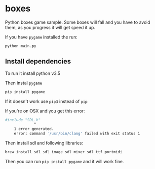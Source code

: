 # boxes

Python boxes game sample. Some boxes will fall and you have to avoid them, as you progress it will get speed it up.

If you have `pygame` installed the run:

```bash
python main.py
```

## Install dependencies

To run it install python v3.5

Then instal `pygame`

```bash
pip install pygame
```

If it doesn't work use `pip3` instead of `pip`

If you're on OSX and you get this error: 

```bash
#include "SDL.h"
             ^
    1 error generated.
    error: command '/usr/bin/clang' failed with exit status 1
```

Then install sdl and following libraries:

```bash
brew install sdl sdl_image sdl_mixer sdl_ttf portmidi
```

Then you can run `pip install pygame` and it will work fine.


